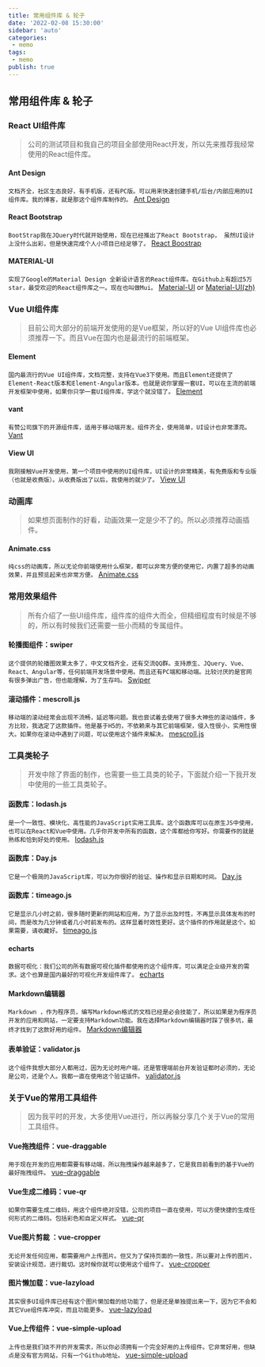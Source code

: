```yaml
---
title: 常用组件库 & 轮子
date: '2022-02-08 15:30:00'
sidebar: 'auto'
categories:
 - memo
tags:
 - memo
publish: true
---
```


## 常用组件库 & 轮子

### React UI组件库

> 公司的测试项目和我自己的项目全部使用React开发，所以先来推荐我经常使用的React组件库。

#### Ant Design
`文档齐全，社区生态良好，有手机版，还有PC版。可以用来快速创建手机/后台/内部应用的UI组件库。我的博客，就是那这个组件库制作的。`
[Ant Design](https://ant.design/)

#### React Bootstrap
`BootStrap我在JQuery时代就开始使用，现在已经推出了React Bootstrap， 虽然UI设计上没什么出彩，但是快速完成个人小项目已经足够了。`
[React Boostrap](https://react-bootstrap.github.io/)

#### MATERIAL-UI
`实现了Google的Material Design 全新设计语言的React组件库。在Github上有超过5万star，最受欢迎的React组件库之一。现在也叫做Mui。`
[Material-UI](material-ui.com/) or [Material-UI(zh)](https://mui.com/zh/)

### Vue UI组件库

> 目前公司大部分的前端开发使用的是Vue框架，所以好的Vue UI组件库也必须推荐一下。而且Vue在国内也是最流行的前端框架。

#### Element
`国内最流行的Vue UI组件库，文档完整，支持在Vue3下使用。而且Element还提供了Element-React版本和Element-Angular版本。也就是说你掌握一套UI，可以在主流的前端开发框架中使用，如果你只学一套UI组件库，学这个就没错了。`
[Element](https://element.eleme.io/#/zh-CN)

#### vant
`有赞公司旗下的开源组件库，适用于移动端开发。组件齐全，使用简单，UI设计也非常漂亮。`
[Vant](youzan.github.io/vant/#/zh-CN)

#### View UI
`我刚接触Vue开发使用，第一个项目中使用的UI组件库，UI设计的非常精美，有免费版和专业版（也就是收费版）。从收费版出了以后，我使用的就少了。`
[View UI](www.iviewui.com/)

### 动画库

> 如果想页面制作的好看，动画效果一定是少不了的。所以必须推荐动画插件。

#### Animate.css
`纯css的动画库，所以无论你前端使用什么框架，都可以非常方便的使用它，内置了超多的动画效果，并且预览起来也非常方便。`
[Animate.css](https://animate.style/)


### 常用效果组件

> 所有介绍了一些UI组件库，组件库的组件大而全，但精细程度有时候是不够的，所以有时候我们还需要一些小而精的专属组件。

#### 轮播图组件：swiper
`这个提供的轮播图效果太多了，中文文档齐全，还有交流QQ群。支持原生、JQuery、Vue、React、Angular等，任何前端开发场景中使用。而且还有PC端和移动端。比较讨厌的是官网有很多弹出广告，但也能理解，为了生存吗。`
[Swiper](https://www.swiper.com.cn/)

#### 滚动插件：mescroll.js
`移动端的滚动经常会出现不流畅，延迟等问题。我也尝试着去使用了很多大神些的滚动插件，多方比较，我选定了这款插件。他是基于H5的，不依赖来与其它前端框架，侵入性很小，实用性很大。如果你在滚动中遇到了问题，可以使用这个插件来解决。`
[mescroll.js](http://www.mescroll.com/api.html)

### 工具类轮子

> 开发中除了界面的制作，也需要一些工具类的轮子，下面就介绍一下我开发中使用的一些工具类轮子。

#### 函数库：lodash.js
`是一个一致性、模块化、高性能的JavaScript实用工具库。这个函数库可以在原生JS中使用，也可以在React和Vue中使用。几乎你开发中所有的函数，这个库都给你写好。你需要作的就是熟练和恰到好处的使用。`
[lodash.js](https://www.lodashjs.com/)

#### 函数库：Day.js
`它是一个极简的JavaScript库，可以为你很好的验证、操作和显示日期和时间。`
[Day.js](https://dayjs.fenxianglu.cn/)

#### 函数库：timeago.js
`它是显示几小时之前，很多随时更新的网站和应用，为了显示出及时性，不再显示具体发布的时间，而是改为几分钟或者几小时前发布的。这样显着时效性更好。这个插件的作用就是这个。如果需要，请收藏好。`
[timeago.js](https://github.com/hustcc/timeago.js)

#### echarts
`数据可视化：我们公司的所有数据可视化插件都使用的这个组件库，可以满足企业级开发的需求。这个也算是国内最好的可视化开发组件库了。`
[echarts](https://echarts.apache.org/zh/index.html)

#### Markdown编辑器
`Markdown ，作为程序员，编写Markdown格式的文档已经是必会技能了，所以如果是为程序员开发的应用和网站，一定要支持Markdown功能。我在选择Markdown编辑器时踩了很多坑，最终才找到了这款好用的组件。`
[Markdown编辑器](https://pandao.github.io/editor.md/)

#### 表单验证：validator.js
`这个组件我想大部分人都用过，因为无论时用户端，还是管理端前台开发验证都时必须的，无论是公司，还是个人。我都一直在使用这个验证插件。`
[validator.js](https://github.com/validatorjs/validator.js)

### 关于Vue的常用工具组件

> 因为我平时的开发，大多使用Vue进行，所以再躲分享几个关于Vue的常用工具组件。

#### Vue拖拽组件：vue-draggable
`用于现在开发的应用都需要有移动端，所以拖拽操作越来越多了，它是我目前看到的基于Vue的最好拖拽组件。`
[vue-draggable](https://www.itxst.com/vue-draggable/tutorial.html)

#### Vue生成二维码：vue-qr
`如果你需要生成二维码，用这个组件绝对没错，公司的项目一直在使用，可以方便快捷的生成任何形式的二维码。包括彩色和自定义样式。`
[vue-qr](https://www.npmjs.com/package/vue-qr)

#### Vue图片剪裁 ：vue-cropper
`无论开发任何应用，都需要用户上传图片。但又为了保持页面的一致性，所以要对上传的图片，安装设计规范，进行裁切。这时候你就可以使用这个组件了。`
[vue-cropper](https://github.com/xyxiao001/vue-cropper)

#### 图片懒加载：vue-lazyload
`其实很多UI组件库已经有这个图片懒加载的给功能了，但是还是单独提出来一下，因为它不会和其它Vue组件库冲突，而且功能更多。`
[vue-lazyload](https://www.npmjs.com/package/vue-lazyload)

#### Vue上传组件：vue-simple-upload
`上传也是我们绕不开的开发需求，所以你必须拥有一个完全好用的上传组件。它非常好用，但缺点是没有官方网站，只有一个Github地址。`
[vue-simple-upload](https://github.com/saivarunk/vue-simple-upload)
